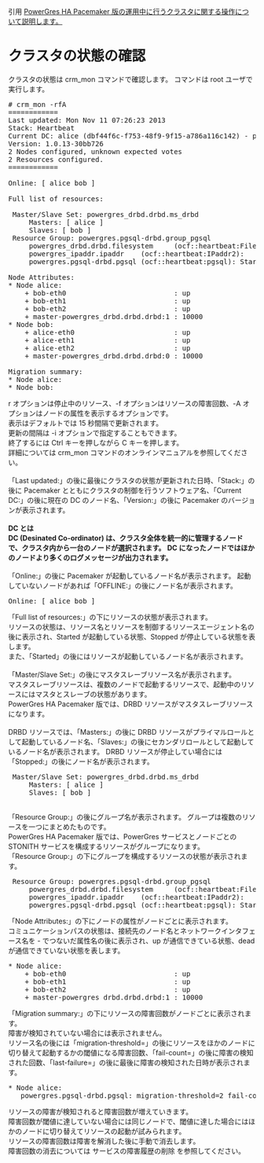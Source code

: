 引用 
 [PowerGres HA Pacemaker 版の運用中に行うクラスタに関する操作について説明します。](https://powergres.sraoss.co.jp/manual/pacemaker/1.0.1/manual/operate.html#cleanup-service "PowerGres HA Pacemaker 版の運用中に行うクラスタに関する操作について説明します。")


# クラスタの状態の確認  
クラスタの状態は crm_mon コマンドで確認します。 コマンドは root ユーザで実行します。
<pre>
# crm_mon -rfA
============
Last updated: Mon Nov 11 07:26:23 2013
Stack: Heartbeat
Current DC: alice (dbf44f6c-f753-48f9-9f15-a786a116c142) - partition with quorum
Version: 1.0.13-30bb726
2 Nodes configured, unknown expected votes
2 Resources configured.
============

Online: [ alice bob ]

Full list of resources:

 Master/Slave Set: powergres_drbd.drbd.ms_drbd
     Masters: [ alice ]
     Slaves: [ bob ]
 Resource Group: powergres.pgsql-drbd.group_pgsql
     powergres_drbd.drbd.filesystem     (ocf::heartbeat:Filesystem):    Started alice
     powergres_ipaddr.ipaddr    (ocf::heartbeat:IPaddr2):       Started alice
     powergres.pgsql-drbd.pgsql (ocf::heartbeat:pgsql): Started alice

Node Attributes:
* Node alice:
    + bob-eth0                          : up
    + bob-eth1                          : up
    + bob-eth2                          : up
    + master-powergres_drbd.drbd.drbd:1 : 10000
* Node bob:
    + alice-eth0                        : up
    + alice-eth1                        : up
    + alice-eth2                        : up
    + master-powergres_drbd.drbd.drbd:0 : 10000

Migration summary:
* Node alice:
* Node bob:
</pre>
r オプションは停止中のリソース、-f オプションはリソースの障害回数、-A オプションはノードの属性を表示するオプションです。<br/>
表示はデフォルトでは 15 秒間隔で更新されます。<br/>
更新の間隔は -i オプションで指定することもできます。<br/>
終了するには Ctrl キーを押しながら C キーを押します。<br/>
詳細については crm_mon コマンドのオンラインマニュアルを参照してください。<br/>
<br/>
「Last updated:」の後に最後にクラスタの状態が更新された日時、「Stack:」の後に Pacemaker とともにクラスタの制御を行うソフトウェア名、「Current DC:」の後に現在の DC のノード名、「Version:」の後に Pacemaker のバージョンが表示されます。<br/>
<br/>
**DC とは**  
**DC (Desinated Co-ordinator) は、クラスタ全体を統一的に管理するノードで、クラスタ内から一台のノードが選択されます。**
**DC になったノードではほかのノードより多くのログメッセージが出力されます。**  
<br/>
「Online:」の後に Pacemaker が起動しているノード名が表示されます。 起動していないノードがあれば「OFFLINE:」の後にノード名が表示されます。<br/>
<pre>
Online: [ alice bob ]
</pre>
「Full list of resources:」の下にリソースの状態が表示されます。<br/>
リソースの状態は、リソース名とリソースを制御するリソースエージェント名の後に表示され、Started が起動している状態、Stopped が停止している状態を表します。<br/>
また、「Started」の後にはリソースが起動しているノード名が表示されます。<br/>
<br/>
「Master/Slave Set:」の後にマスタスレーブリソース名が表示されます。<br/>
マスタスレーブリソースは、複数のノードで起動するリソースで、起動中のリソースにはマスタとスレーブの状態があります。<br/>
PowerGres HA Pacemaker 版では、DRBD リソースがマスタスレーブリソースになります。<br/>
<br/>
DRBD リソースでは、「Masters:」の後に DRBD リソースがプライマルロールとして起動しているノード名、「Slaves:」の後にセカンダリロールとして起動しているノード名が表示されます。 DRBD リソースが停止してい場合には「Stopped:」の後にノード名が表示されます。<br/>
<pre>
 Master/Slave Set: powergres_drbd.drbd.ms_drbd
     Masters: [ alice ]
     Slaves: [ bob ]
</pre>
<br/>
「Resource Group:」の後にグループ名が表示されます。 グループは複数のリソースを一つにまとめたものです。<br/>
PowerGres HA Pacemaker 版では、PowerGres サービスとノードごとの STONITH サービスを構成するリソースがグループになります。<br/>
「Resource Group:」の下にグループを構成するリソースの状態が表示されます。<br/>
<pre>
 Resource Group: powergres.pgsql-drbd.group_pgsql
     powergres_drbd.drbd.filesystem     (ocf::heartbeat:Filesystem):    Started alice
     powergres_ipaddr.ipaddr    (ocf::heartbeat:IPaddr2):       Started alice
     powergres.pgsql-drbd.pgsql (ocf::heartbeat:pgsql): Started alice
</pre>
「Node Attributes:」の下にノードの属性がノードごとに表示されます。<br/>
コミュニケーションパスの状態は、接続先のノード名とネットワークインタフェース名を - でつないだ属性名の後に表示され、up が通信できている状態、dead が通信できていない状態を表します。<br/>
<pre>
* Node alice:
    + bob-eth0                          : up
    + bob-eth1                          : up
    + bob-eth2                          : up
    + master-powergres_drbd.drbd.drbd:1 : 10000
</pre>
「Migration summary:」の下にリソースの障害回数がノードごとに表示されます。<br/>
障害が検知されていない場合には表示されません。<br/>
リソース名の後には「migration-threshold=」の後にリソースをほかのノードに切り替えて起動するかの閾値になる障害回数、「fail-count=」の後に障害の検知された回数、「last-failure=」の後に最後に障害の検知された日時が表示されます。<br/>
<pre>
* Node alice:
   powergres.pgsql-drbd.pgsql: migration-threshold=2 fail-count=1 last-failure='Sat Nov 16 23:23:33 2013'
</pre>
リソースの障害が検知されると障害回数が増えていきます。<br/>
障害回数が閾値に達していない場合には同じノードで、閾値に達した場合にはほかのノードに切り替えてリソースの起動が試みられます。<br/>
 リソースの障害回数は障害を解消した後に手動で消去します。<br/>
 障害回数の消去については サービスの障害履歴の削除 を参照してください。<br/>
